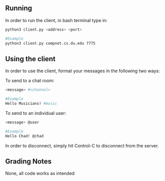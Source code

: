 ## Running
In order to run the client, in bash terminal type in:

```bash
python3 client.py <address> <port>

#Example
python3 client.py compnet.cs.du.edu 7775
```

## Using the client
In order to use the client, format your messages in the following two ways:

To send to a chat room:
```bash
<message> #<channel>

#Example
Hello Musicians! #music
```

To send to an individual user:
```bash
<message> @user

#Example
Hello Chad! @chad
```

In order to disconnect, simply hit Control-C to disconnect from the server.

## Grading Notes

None, all code works as intended
